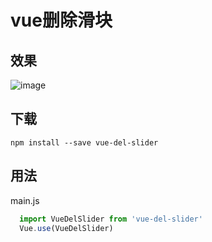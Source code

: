 # vue删除滑块

## 效果
![image](http://www.chenshujin.cn/example.gif)

## 下载
```
npm install --save vue-del-slider
```
## 用法
main.js
```javascript
  import VueDelSlider from 'vue-del-slider'
  Vue.use(VueDelSlider)  
```




